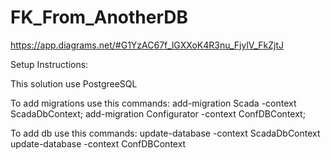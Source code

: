 # FK_From_AnotherDB
https://app.diagrams.net/#G1YzAC67f_lGXXoK4R3nu_FjylV_FkZjtJ

Setup Instructions:

This solution use PostgreeSQL

To add migrations use this commands:
add-migration Scada -context ScadaDbContext;
add-migration Configurator -context ConfDBContext;

To add db use this commands:
update-database -context ScadaDbContext
update-database -context ConfDBContext